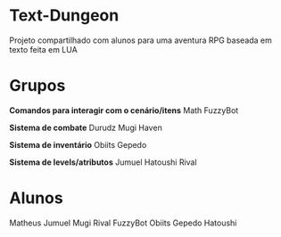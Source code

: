 # Text-Dungeon
Projeto compartilhado com alunos para uma aventura RPG baseada em texto feita em LUA

# Grupos
**Comandos para interagir com o cenário/itens**
Math
FuzzyBot

**Sistema de combate**
Durudz
Mugi
Haven

**Sistema de inventário**
Obiits
Gepedo

**Sistema de levels/atributos**
Jumuel
Hatoushi
Rival

# Alunos
Matheus
Jumuel
Mugi
Rival
FuzzyBot
Obiits
Gepedo
Hatoushi